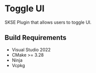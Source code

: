 # Toggle UI

SKSE Plugin that allows users to toggle UI.

## Build Requirements

- Visual Studio 2022
- CMake >= 3.28
- Ninja
- Vcpkg
